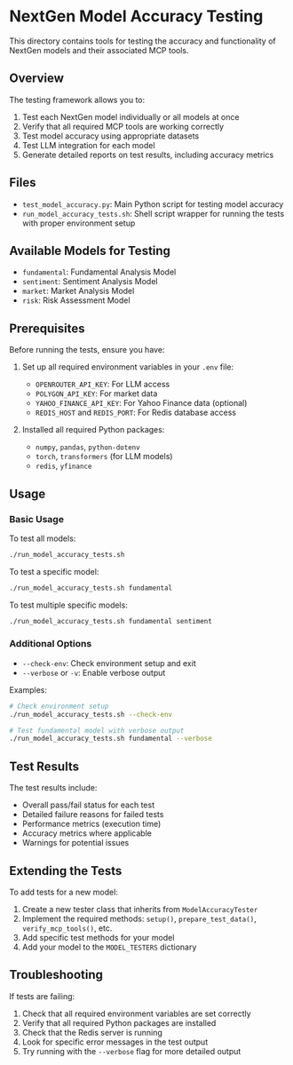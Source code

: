 # NextGen Model Accuracy Testing

This directory contains tools for testing the accuracy and functionality of NextGen models and their associated MCP tools.

## Overview

The testing framework allows you to:

1. Test each NextGen model individually or all models at once
2. Verify that all required MCP tools are working correctly
3. Test model accuracy using appropriate datasets
4. Test LLM integration for each model
5. Generate detailed reports on test results, including accuracy metrics

## Files

- `test_model_accuracy.py`: Main Python script for testing model accuracy
- `run_model_accuracy_tests.sh`: Shell script wrapper for running the tests with proper environment setup

## Available Models for Testing

- `fundamental`: Fundamental Analysis Model
- `sentiment`: Sentiment Analysis Model
- `market`: Market Analysis Model
- `risk`: Risk Assessment Model

## Prerequisites

Before running the tests, ensure you have:

1. Set up all required environment variables in your `.env` file:
   - `OPENROUTER_API_KEY`: For LLM access
   - `POLYGON_API_KEY`: For market data
   - `YAHOO_FINANCE_API_KEY`: For Yahoo Finance data (optional)
   - `REDIS_HOST` and `REDIS_PORT`: For Redis database access

2. Installed all required Python packages:
   - `numpy`, `pandas`, `python-dotenv`
   - `torch`, `transformers` (for LLM models)
   - `redis`, `yfinance`

## Usage

### Basic Usage

To test all models:

```bash
./run_model_accuracy_tests.sh
```

To test a specific model:

```bash
./run_model_accuracy_tests.sh fundamental
```

To test multiple specific models:

```bash
./run_model_accuracy_tests.sh fundamental sentiment
```

### Additional Options

- `--check-env`: Check environment setup and exit
- `--verbose` or `-v`: Enable verbose output

Examples:

```bash
# Check environment setup
./run_model_accuracy_tests.sh --check-env

# Test fundamental model with verbose output
./run_model_accuracy_tests.sh fundamental --verbose
```

## Test Results

The test results include:

- Overall pass/fail status for each test
- Detailed failure reasons for failed tests
- Performance metrics (execution time)
- Accuracy metrics where applicable
- Warnings for potential issues

## Extending the Tests

To add tests for a new model:

1. Create a new tester class that inherits from `ModelAccuracyTester`
2. Implement the required methods: `setup()`, `prepare_test_data()`, `verify_mcp_tools()`, etc.
3. Add specific test methods for your model
4. Add your model to the `MODEL_TESTERS` dictionary

## Troubleshooting

If tests are failing:

1. Check that all required environment variables are set correctly
2. Verify that all required Python packages are installed
3. Check that the Redis server is running
4. Look for specific error messages in the test output
5. Try running with the `--verbose` flag for more detailed output
